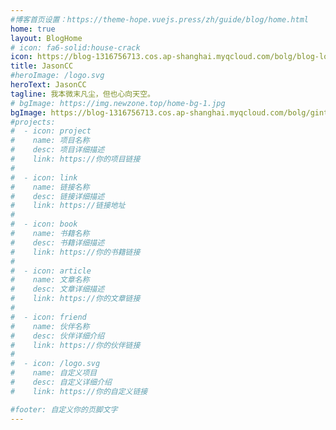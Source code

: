 ```yaml
---
#博客首页设置：https://theme-hope.vuejs.press/zh/guide/blog/home.html
home: true
layout: BlogHome
# icon: fa6-solid:house-crack
icon: https://blog-1316756713.cos.ap-shanghai.myqcloud.com/bolg/blog-logo.webp
title: JasonCC
#heroImage: /logo.svg
heroText: JasonCC
tagline: 我本微末凡尘，但也心向天空。
# bgImage: https://img.newzone.top/home-bg-1.jpg
bgImage: https://blog-1316756713.cos.ap-shanghai.myqcloud.com/bolg/gintama-gintoki-sakata-anime-desktop-wallpaper-4k-small.webp
#projects:
#  - icon: project
#    name: 项目名称
#    desc: 项目详细描述
#    link: https://你的项目链接
#
#  - icon: link
#    name: 链接名称
#    desc: 链接详细描述
#    link: https://链接地址
#
#  - icon: book
#    name: 书籍名称
#    desc: 书籍详细描述
#    link: https://你的书籍链接
#
#  - icon: article
#    name: 文章名称
#    desc: 文章详细描述
#    link: https://你的文章链接
#
#  - icon: friend
#    name: 伙伴名称
#    desc: 伙伴详细介绍
#    link: https://你的伙伴链接
#
#  - icon: /logo.svg
#    name: 自定义项目
#    desc: 自定义详细介绍
#    link: https://你的自定义链接

#footer: 自定义你的页脚文字
---
```

